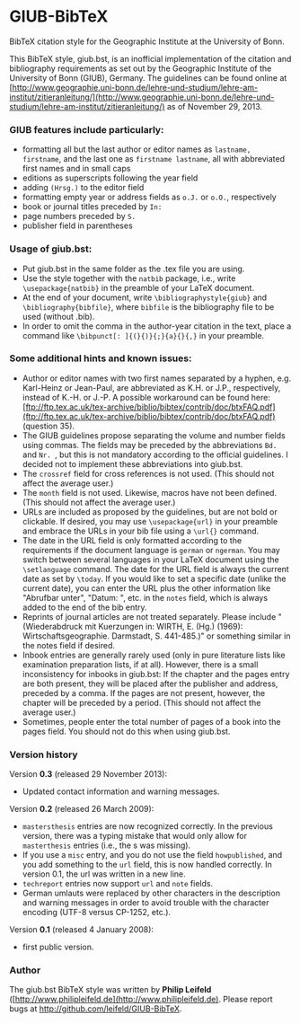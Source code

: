 GIUB-BibTeX
===========

BibTeX citation style for the Geographic Institute at the University of Bonn.

This BibTeX style, giub.bst, is an inofficial implementation of the citation and bibliography requirements as set out by the Geographic Institute of the University of Bonn (GIUB), Germany. The guidelines can be found online at [http://www.geographie.uni-bonn.de/lehre-und-studium/lehre-am-institut/zitieranleitung/](http://www.geographie.uni-bonn.de/lehre-und-studium/lehre-am-institut/zitieranleitung/) as of November 29, 2013.

### GIUB features include particularly:

* formatting all but the last author or editor names as ``lastname, firstname``, and the last one as ``firstname lastname``, all with abbreviated first names and in small caps
* editions as superscripts following the year field
* adding ``(Hrsg.)`` to the editor field
* formatting empty year or address fields as ``o.J.`` or ``o.O.``, respectively
* book or journal titles preceded by ``In: ``
* page numbers preceded by ``S. ``
* publisher field in parentheses

### Usage of giub.bst:

* Put giub.bst in the same folder as the .tex file you are using.
* Use the style together with the ``natbib`` package, i.e., write ``\usepackage{natbib}`` in the preamble of your LaTeX document.
* At the end of your document, write ``\bibliographystyle{giub}`` and ``\bibliography{bibfile}``, where ``bibfile`` is the bibliography file to be used (without .bib).
* In order to omit the comma in the author-year citation in the text, place a command like ``\bibpunct[: ]{(}{)}{;}{a}{}{,}`` in your preamble.

### Some additional hints and known issues:

* Author or editor names with two first names separated by a hyphen, e.g. Karl-Heinz or Jean-Paul, are abbreviated as K.H. or J.P., respectively, instead of K.-H. or J.-P. A possible workaround can be found here: [ftp://ftp.tex.ac.uk/tex-archive/biblio/bibtex/contrib/doc/btxFAQ.pdf](ftp://ftp.tex.ac.uk/tex-archive/biblio/bibtex/contrib/doc/btxFAQ.pdf) (question 35).
* The GIUB guidelines propose separating the volume and number fields using commas. The fields may be preceded by the abbreviations ``Bd. `` and ``Nr. ``, but this is not mandatory according to the official guidelines. I decided not to implement these abbreviations into giub.bst.
* The ``crossref`` field for cross references is not used. (This should not affect the average user.)
* The ``month`` field is not used. Likewise, macros have not been defined. (This should not affect the average user.)
* URLs are included as proposed by the guidelines, but are not bold or clickable. If desired, you may use ``\usepackage{url}`` in your preamble and embrace the URLs in your bib file using a ``\url{}`` command.
* The date in the URL field is only formatted according to the requirements if the document language is ``german`` or ``ngerman``. You may switch between several languages in your LaTeX document using the ``\setlanguage`` command. The date for the URL field is always the current date as set by ``\today``. If you would like to set a specific date (unlike the current date), you can enter the URL plus the other information like "Abrufbar unter", "Datum: ", etc. in the ``notes`` field, which is always added to the end of the bib entry.
* Reprints of journal articles are not treated separately. Please include "(Wiederabdruck mit Kuerzungen in: WIRTH, E. (Hg.) (1969): Wirtschaftsgeographie. Darmstadt, S. 441-485.)" or something similar in the notes field if desired.
* Inbook entries are generally rarely used (only in pure literature lists like examination preparation lists, if at all). However, there is a small inconsistency for inbooks in giub.bst: If the chapter and the pages entry are both present, they will be placed after the publisher and address, preceded by a comma. If the pages are not present, however, the chapter will be preceded by a period. (This should not affect the average user.)
* Sometimes, people enter the total number of pages of a book into the pages field. You should not do this when using giub.bst.

### Version history

Version __0.3__ (released 29 November 2013):

* Updated contact information and warning messages.

Version __0.2__ (released 26 March 2009):

* ``mastersthesis`` entries are now recognized correctly. In the previous version, there was a typing mistake that would only allow for ``masterthesis`` entries (i.e., the s was missing).
* If you use a ``misc`` entry, and you do not use the field ``howpublished``, and you add something to the ``url`` field, this is now handled correctly. In version 0.1, the url was written in a new line.
* ``techreport`` entries now support ``url`` and ``note`` fields.
* German umlauts were replaced by other characters in the description and warning messages in order to avoid trouble with the character encoding (UTF-8 versus CP-1252, etc.).

Version __0.1__ (released 4 January 2008):

* first public version.

### Author

The giub.bst BibTeX style was written by __Philip Leifeld__ ([http://www.philipleifeld.de](http://www.philipleifeld.de). Please report bugs at http://github.com/leifeld/GIUB-BibTeX.
